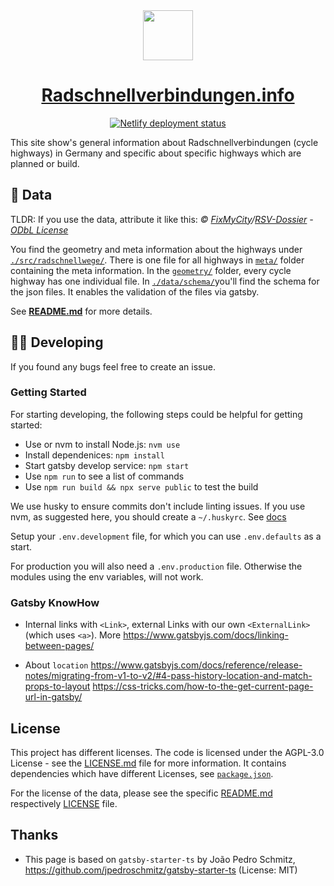 <div align="center">
  <img src="src/images/logo-rsv-info-thin.svg" height="80" />
  <h1 align="center"><a href="https://radschnellverbindungen.info/">Radschnellverbindungen.info</a></h1>
  <!-- Deployment status -->
  <a href="https://app.netlify.com/sites/rsv-dossier/deploys"><img src="(https://api.netlify.com/api/v1/badges/7ac0f9fe-a196-4ef9-b372-2e4bbe53c074/deploy-status" alt="Netlify deployment status" /></a>
  <!--  -->
</div>

This site show's general information about Radschnellverbindungen (cycle highways) in Germany and specific about specific highways which are planned or build.

## 💾 Data

TLDR: If you use the data, attribute it like this:
*© [FixMyCity](https://fixmycity.de)/[RSV-Dossier](https://github.com/FixMyBerlin/rsv-dossier) - [ODbL License](https://opendatacommons.org/licenses/odbl/summary/index.html)*

You find the geometry and meta information about the highways under [`./src/radschnellwege/`](./src/radschnellwege/). There is one file for all highways in [`meta/`](./src/radschnellwege/meta) folder containing the meta information. In the [`geometry/`](./src/radschnellwege/geometry) folder, every cycle highway has one individual file. In [`./data/schema/`](./data/schema/)you'll find the schema for the json files. It enables the validation of the files via gatsby.

See [**README.md**](./src/radschnellwege/README.md) for more details.

## 🧑‍💻 Developing

If you found any bugs feel free to create an issue.

### Getting Started

For starting developing, the following steps could be helpful for getting started:

- Use or nvm to install Node.js: `nvm use`
- Install dependenices: `npm install`
- Start gatsby develop service: `npm start`
- Use `npm run` to see a list of commands
- Use `npm run build && npx serve public` to test the build

We use husky to ensure commits don't include linting issues. If you use nvm, as suggested here, you should create a `~/.huskyrc`. See [docs](https://typicode.github.io/husky/#/?id=command-not-found)

Setup your `.env.development` file, for which you can use `.env.defaults` as a start.

For production you will also need a `.env.production` file. Otherwise the modules using the env variables, will not work.

### Gatsby KnowHow

- Internal links with `<Link>`, external Links with our own `<ExternalLink>` (which uses `<a>`).
  More https://www.gatsbyjs.com/docs/linking-between-pages/

- About `location`
  https://www.gatsbyjs.com/docs/reference/release-notes/migrating-from-v1-to-v2/#4-pass-history-location-and-match-props-to-layout
  https://css-tricks.com/how-to-the-get-current-page-url-in-gatsby/

## License

This project has different licenses. The code is licensed under the AGPL-3.0 License - see the [LICENSE.md](LICENSE.md) file for more information.
It contains dependencies which have different Licenses, see [`package.json`](./package.json).

For the license of the data, please see the specific [README.md](./src/radschnellwege/README.md) respectively [LICENSE](./src/radschnellwege/LICENSE) file.

## Thanks

- This page is based on `gatsby-starter-ts` by João Pedro Schmitz, https://github.com/jpedroschmitz/gatsby-starter-ts (License: MIT)
